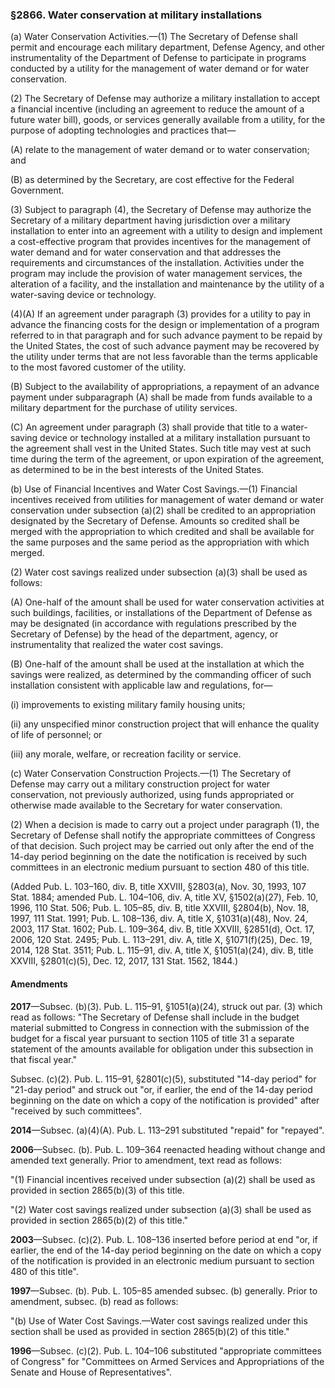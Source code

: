 ### §2866. Water conservation at military installations ###

(a) Water Conservation Activities.—(1) The Secretary of Defense shall permit and encourage each military department, Defense Agency, and other instrumentality of the Department of Defense to participate in programs conducted by a utility for the management of water demand or for water conservation.

(2) The Secretary of Defense may authorize a military installation to accept a financial incentive (including an agreement to reduce the amount of a future water bill), goods, or services generally available from a utility, for the purpose of adopting technologies and practices that—

(A) relate to the management of water demand or to water conservation; and

(B) as determined by the Secretary, are cost effective for the Federal Government.

(3) Subject to paragraph (4), the Secretary of Defense may authorize the Secretary of a military department having jurisdiction over a military installation to enter into an agreement with a utility to design and implement a cost-effective program that provides incentives for the management of water demand and for water conservation and that addresses the requirements and circumstances of the installation. Activities under the program may include the provision of water management services, the alteration of a facility, and the installation and maintenance by the utility of a water-saving device or technology.

(4)(A) If an agreement under paragraph (3) provides for a utility to pay in advance the financing costs for the design or implementation of a program referred to in that paragraph and for such advance payment to be repaid by the United States, the cost of such advance payment may be recovered by the utility under terms that are not less favorable than the terms applicable to the most favored customer of the utility.

(B) Subject to the availability of appropriations, a repayment of an advance payment under subparagraph (A) shall be made from funds available to a military department for the purchase of utility services.

(C) An agreement under paragraph (3) shall provide that title to a water-saving device or technology installed at a military installation pursuant to the agreement shall vest in the United States. Such title may vest at such time during the term of the agreement, or upon expiration of the agreement, as determined to be in the best interests of the United States.

(b) Use of Financial Incentives and Water Cost Savings.—(1) Financial incentives received from utilities for management of water demand or water conservation under subsection (a)(2) shall be credited to an appropriation designated by the Secretary of Defense. Amounts so credited shall be merged with the appropriation to which credited and shall be available for the same purposes and the same period as the appropriation with which merged.

(2) Water cost savings realized under subsection (a)(3) shall be used as follows:

(A) One-half of the amount shall be used for water conservation activities at such buildings, facilities, or installations of the Department of Defense as may be designated (in accordance with regulations prescribed by the Secretary of Defense) by the head of the department, agency, or instrumentality that realized the water cost savings.

(B) One-half of the amount shall be used at the installation at which the savings were realized, as determined by the commanding officer of such installation consistent with applicable law and regulations, for—

(i) improvements to existing military family housing units;

(ii) any unspecified minor construction project that will enhance the quality of life of personnel; or

(iii) any morale, welfare, or recreation facility or service.

(c) Water Conservation Construction Projects.—(1) The Secretary of Defense may carry out a military construction project for water conservation, not previously authorized, using funds appropriated or otherwise made available to the Secretary for water conservation.

(2) When a decision is made to carry out a project under paragraph (1), the Secretary of Defense shall notify the appropriate committees of Congress of that decision. Such project may be carried out only after the end of the 14-day period beginning on the date the notification is received by such committees in an electronic medium pursuant to section 480 of this title.

(Added Pub. L. 103–160, div. B, title XXVIII, §2803(a), Nov. 30, 1993, 107 Stat. 1884; amended Pub. L. 104–106, div. A, title XV, §1502(a)(27), Feb. 10, 1996, 110 Stat. 506; Pub. L. 105–85, div. B, title XXVIII, §2804(b), Nov. 18, 1997, 111 Stat. 1991; Pub. L. 108–136, div. A, title X, §1031(a)(48), Nov. 24, 2003, 117 Stat. 1602; Pub. L. 109–364, div. B, title XXVIII, §2851(d), Oct. 17, 2006, 120 Stat. 2495; Pub. L. 113–291, div. A, title X, §1071(f)(25), Dec. 19, 2014, 128 Stat. 3511; Pub. L. 115–91, div. A, title X, §1051(a)(24), div. B, title XXVIII, §2801(c)(5), Dec. 12, 2017, 131 Stat. 1562, 1844.)

#### Amendments ####

**2017**—Subsec. (b)(3). Pub. L. 115–91, §1051(a)(24), struck out par. (3) which read as follows: "The Secretary of Defense shall include in the budget material submitted to Congress in connection with the submission of the budget for a fiscal year pursuant to section 1105 of title 31 a separate statement of the amounts available for obligation under this subsection in that fiscal year."

Subsec. (c)(2). Pub. L. 115–91, §2801(c)(5), substituted "14-day period" for "21-day period" and struck out "or, if earlier, the end of the 14-day period beginning on the date on which a copy of the notification is provided" after "received by such committees".

**2014**—Subsec. (a)(4)(A). Pub. L. 113–291 substituted "repaid" for "repayed".

**2006**—Subsec. (b). Pub. L. 109–364 reenacted heading without change and amended text generally. Prior to amendment, text read as follows:

"(1) Financial incentives received under subsection (a)(2) shall be used as provided in section 2865(b)(3) of this title.

"(2) Water cost savings realized under subsection (a)(3) shall be used as provided in section 2865(b)(2) of this title."

**2003**—Subsec. (c)(2). Pub. L. 108–136 inserted before period at end "or, if earlier, the end of the 14-day period beginning on the date on which a copy of the notification is provided in an electronic medium pursuant to section 480 of this title".

**1997**—Subsec. (b). Pub. L. 105–85 amended subsec. (b) generally. Prior to amendment, subsec. (b) read as follows:

"(b) Use of Water Cost Savings.—Water cost savings realized under this section shall be used as provided in section 2865(b)(2) of this title."

**1996**—Subsec. (c)(2). Pub. L. 104–106 substituted "appropriate committees of Congress" for "Committees on Armed Services and Appropriations of the Senate and House of Representatives".